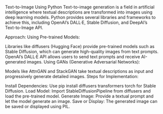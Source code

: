 Text-to-Image Using Python
Text-to-image generation is a field in artificial intelligence where textual descriptions are transformed into images using deep learning models. Python provides several libraries and frameworks to achieve this, including OpenAI’s DALL·E, Stable Diffusion, and DeepAI’s Text-to-Image API.

Approach:
Using Pre-trained Models:

Libraries like diffusers (Hugging Face) provide pre-trained models such as Stable Diffusion, which can generate high-quality images from text prompts.
OpenAI’s DALL·E API allows users to send text prompts and receive AI-generated images.
Using GANs (Generative Adversarial Networks):

Models like AttnGAN and StackGAN take textual descriptions as input and progressively generate detailed images.
Steps for Implementation:

Install Dependencies: Use pip install diffusers transformers torch for Stable Diffusion.
Load Model: Import StableDiffusionPipeline from diffusers and load the pre-trained model.
Generate Image: Provide a textual prompt and let the model generate an image.
Save or Display: The generated image can be saved or displayed using PIL.
